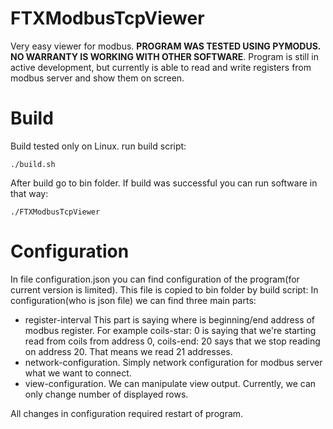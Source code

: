 # FTXModbusTcpViewer
Very easy viewer for modbus. <b> PROGRAM WAS TESTED USING PYMODUS. NO WARRANTY IS WORKING WITH OTHER SOFTWARE</b>.
Program is still in active development, but currently is able to read and write registers from modbus server and show them on screen.

# Build
Build tested only on Linux.
run build script:

```
./build.sh
```

After build go to bin folder. If build was successful you can run software in that way:

```
./FTXModbusTcpViewer
```

# Configuration
In file configuration.json you can find configuration of the program(for current version is limited).
This file is copied to bin folder by build script:
In configuration(who is json file) we can find three main parts:
- register-interval
  This part is saying where is beginning/end address of modbus register. For example coils-star: 0 is saying that 
  we're starting read from coils from address 0, coils-end: 20 says that we stop reading on address 20. That means 
  we read 21 addresses.
- network-configuration.
  Simply network configuration for modbus server what we want to connect.
- view-configuration.
  We can manipulate view output. Currently, we can only change number of displayed rows.

All changes in configuration required restart of program.
  
